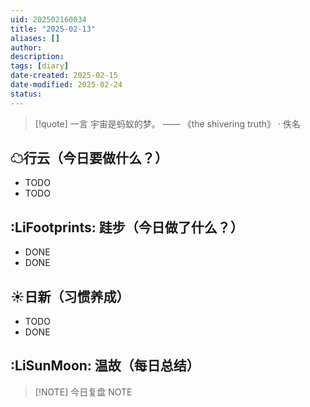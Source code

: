 ```yaml
---
uid: 202502160034
title: "2025-02-13"
aliases: []
author: 
description: 
tags: [diary]
date-created: 2025-02-15
date-modified: 2025-02-24
status: 
---
```


> [!quote] 一言
 宇宙是蚂蚁的梦。 —— 《the shivering truth》 · 佚名

## ☁行云（今日要做什么？）

- TODO
- TODO

## :LiFootprints: 跬步（今日做了什么？）

- DONE
- DONE

## ☀日新（习惯养成）

- TODO
- DONE

## :LiSunMoon: 温故（每日总结）

> [!NOTE] 今日复盘
> NOTE
